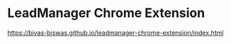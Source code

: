 # LeadManager Chrome Extension

https://bivas-biswas.github.io/leadmanager-chrome-extension/index.html
